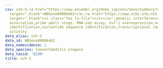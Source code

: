 ```yaml
---
csv: svh-5,<a href="https://www.ensembl.org/Homo_sapiens/Gene/Summary?db=core;g=WBGene00006462"
  target="_blank">WBGene00006462</a>,<a href="https://www.ncbi.nlm.nih.gov/pubmed/30894454"
  target="_blank"><i class="fas fa-file"></i></a>",genetic interference,functional
  association,prime adult stage, RNA-seq assay, hsf-1 overexpression,nucleotide sequence
  identification,nucleotide sequence identification,transcriptional regulation,up-regulates
  activity
data_alias: svh-5
data_id: WBGene00006462
data_numevidence: 1
data_species: Caenorhabditis elegans
data_taxid: '6239'
title: svh-5
---
```

